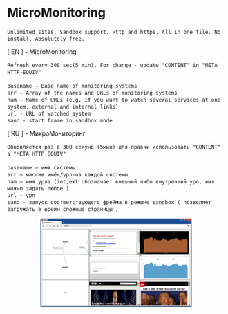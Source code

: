# MicroMonitoring

	Unlimited sites. Sandbox support. Http and https. All in one file. No install. Absolutely free.

[ EN ]
	- MicroMonitoring
	
	Refresh every 300 sec(5 min). For change - update "CONTENT" in "META HTTP-EQUIV"

	basename – Base name of monitoring systems
	arr – Array of the names and URLs of monitoring systems
	nam – Name of URLs (e.g. if you want to watch several services at one system, external and internal links)
	url - URL of watched system
	sand - start frame in sandbox mode 


[ RU ]
	- МикроМониторинг
	
	Обновляется раз в 300 секунд (5мин) для правки использовать "CONTENT" в "META HTTP-EQUIV"

	basename – имя системы 
	arr – массив имён/урл-ов каждой системы
	nam – имя урла (int,ext обозначает внешний либо внутренний урл, имя можно задать любое )
	url - урл
	sand - запуск соответствующего фрейма в режиме sandbox ( позволяет загружать в фрейм сложные страницы )

	
<p align="center">
  <img src="scrshoot.jpg" width="350"/>
</p>
